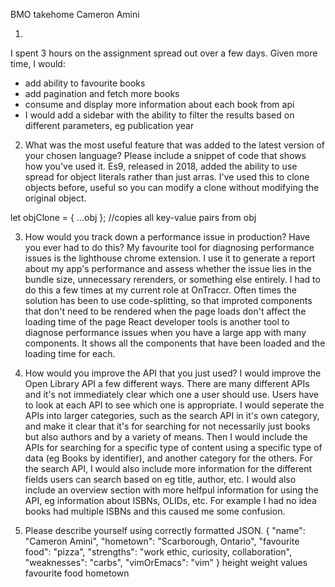 BMO takehome 
Cameron Amini

1. 
I spent 3 hours on the assignment spread out over a few days. 
Given more time, I would:
- add ability to favourite books
- add pagination and fetch more books 
- consume and display more information about each book from api
- I would add a sidebar with the ability to filter the results based on different parameters, eg publication year



2.	What was the most useful feature that was added to the latest version of your chosen language? Please include a snippet of code that shows how you've used it.
Es9, released in 2018, added the ability to use spread for object literals rather than just arras. 
I've used this to clone objects before, useful so you can modify a clone without modifying the original object. 

let objClone = { ...obj }; //copies all key-value pairs from obj

3.	How would you track down a performance issue in production? Have you ever had to do this?
My favourite tool for diagnosing performance issues is the lighthouse chrome extension. I use it to
generate a report about my app's performance and assess whether the issue lies in the bundle size, 
unnecessary rerenders, or something else entirely.
I had to do this a few times at my current role at OnTraccr. Often times the solution has been to use code-splitting, 
so that improted components that don't need to be rendered when the page loads don't affect the loading time of the page
React developer tools is another tool to diagnose performance issues when you have a large app with many components.
 It shows all the components that have been loaded and the loading time for each.

 4.	How would you improve the API that you just used?
 I would improve the Open Library API a few different ways. 
 There are many different APIs and it's not immediately clear which one a user should use. Users have to look at 
 each API to see which one is appropriate. I would seperate the APIs into larger categories, such as the 
 search API in it's own category, and make it clear that it's for searching for not necessarily just books but 
 also authors and by a variety of means. Then I would include the APIs for searching for a specific 
 type of content using a specific type of data (eg Books by identifier), and another category for the others. 
For the search API, I would also include more information for the different fields users can search based on
eg title, author, etc.
I would also include an overview section with more helfpul information for using the API, eg information
about ISBNs, OLIDs, etc. For example I had no idea books had multiple ISBNs and this caused me some confusion. 


5.	Please describe yourself using correctly formatted JSON.
{
  "name": "Cameron Amini",
  "hometown": "Scarborough, Ontario",
  "favourite food": "pizza",
  "strengths": "work ethic, curiosity, collaboration",
  "weaknesses": "carbs",
  "vimOrEmacs": "vim"
}
height
weight
values
favourite food
hometown


